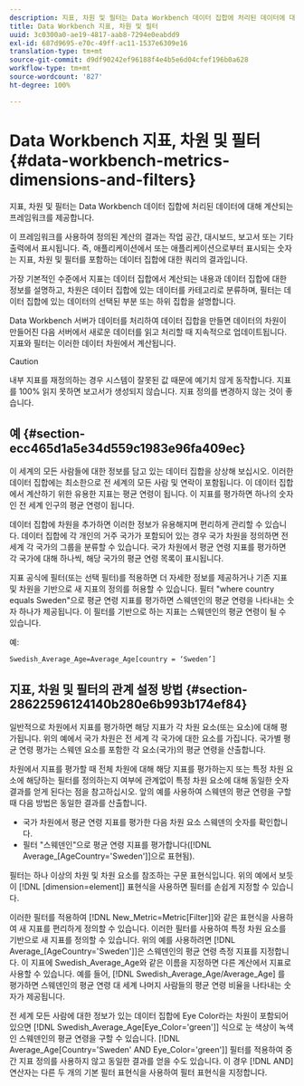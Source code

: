 ```yaml
---
description: 지표, 차원 및 필터는 Data Workbench 데이터 집합에 처리된 데이터에 대해 계산되는 프레임워크를 제공합니다.
title: Data Workbench 지표, 차원 및 필터
uuid: 3c0300a0-ae19-4817-aab8-7294e0eabdd9
exl-id: 687d9695-e70c-49ff-ac11-1537e6309e16
translation-type: tm+mt
source-git-commit: d9df90242ef96188f4e4b5e6d04cfef196b0a628
workflow-type: tm+mt
source-wordcount: '827'
ht-degree: 100%

---
```


# Data Workbench 지표, 차원 및 필터{#data-workbench-metrics-dimensions-and-filters}

지표, 차원 및 필터는 Data Workbench 데이터 집합에 처리된 데이터에 대해 계산되는 프레임워크를 제공합니다.

이 프레임워크를 사용하여 정의된 계산의 결과는 작업 공간, 대시보드, 보고서 또는 기타 출력에서 표시됩니다. 즉, 애플리케이션에서 또는 애플리케이션으로부터 표시되는 숫자는 지표, 차원 및 필터를 포함하는 데이터 집합에 대한 쿼리의 결과입니다.

가장 기본적인 수준에서 지표는 데이터 집합에서 계산되는 내용과 데이터 집합에 대한 정보를 설명하고, 차원은 데이터 집합에 있는 데이터를 카테고리로 분류하며, 필터는 데이터 집합에 있는 데이터의 선택된 부분 또는 하위 집합을 설명합니다.

Data Workbench 서버가 데이터를 처리하여 데이터 집합을 만들면 데이터의 차원이 만들어진 다음 서버에서 새로운 데이터를 읽고 처리할 때 지속적으로 업데이트됩니다. 지표와 필터는 이러한 데이터 차원에서 계산됩니다.

>[!CAUTION]
>
>내부 지표를 재정의하는 경우 시스템이 잘못된 값 때문에 예기치 않게 동작합니다. 지표를 100% 읽지 못하면 보고서가 생성되지 않습니다. 지표 정의를 변경하지 않는 것이 좋습니다.

## 예 {#section-ecc465d1a5e34d559c1983e96fa409ec}

이 세계의 모든 사람들에 대한 정보를 담고 있는 데이터 집합을 상상해 보십시오. 이러한 데이터 집합에는 최소한으로 전 세계의 모든 사람 및 연락이 포함됩니다. 이 데이터 집합에서 계산하기 위한 유용한 지표는 평균 연령이 됩니다. 이 지표를 평가하면 하나의 숫자인 전 세계 인구의 평균 연령이 됩니다.

데이터 집합에 차원을 추가하면 이러한 정보가 유용해지며 편리하게 관리할 수 있습니다. 데이터 집합에 각 개인의 거주 국가가 포함되어 있는 경우 국가 차원을 정의하면 전 세계 각 국가의 그룹을 분류할 수 있습니다. 국가 차원에서 평균 연령 지표를 평가하면 각 국가에 대해 하나씩, 해당 국가의 평균 연령 목록이 표시됩니다.

지표 공식에 필터(또는 선택 필터)를 적용하면 더 자세한 정보를 제공하거나 기존 지표 및 차원을 기반으로 새 지표의 정의를 허용할 수 있습니다. 필터 &quot;where country equals Sweden&quot;으로 평균 연령 지표를 평가하면 스웨덴인의 평균 연령을 나타내는 숫자 하나가 제공됩니다. 이 필터를 기반으로 하는 지표는 스웨덴인의 평균 연령이 될 수 있습니다.

예:

```
Swedish_Average_Age=Average_Age[country = ‘Sweden’]
```

## 지표, 차원 및 필터의 관계 설정 방법 {#section-28622596124140b280e6b993b174ef84}

일반적으로 차원에서 지표를 평가하면 해당 지표가 각 차원 요소(또는 요소)에 대해 평가됩니다. 위의 예에서 국가 차원은 전 세계 각 국가에 대한 요소를 가집니다. 국가별 평균 연령 평가는 스웨덴 요소를 포함한 각 요소(국가)의 평균 연령을 산출합니다.

차원에서 지표를 평가할 때 전체 차원에 대해 해당 지표를 평가하는지 또는 특정 차원 요소에 해당하는 필터를 정의하는지 여부에 관계없이 특정 차원 요소에 대해 동일한 숫자 결과를 얻게 된다는 점을 참고하십시오. 앞의 예를 사용하여 스웨덴의 평균 연령을 구할 때 다음 방법은 동일한 결과를 산출합니다.

* 국가 차원에서 평균 연령 지표를 평가한 다음 차원 요소 스웨덴의 숫자를 확인합니다.
* 필터 &quot;스웨덴인&quot;으로 평균 연령 지표를 평가합니다([!DNL Average_[AgeCountry=&#39;Sweden&#39;]]으로 표현됨).

필터는 하나 이상의 차원 및 차원 요소를 참조하는 구문 표현식입니다. 위의 예에서 보듯이 [!DNL [dimension=element]] 표현식을 사용하면 필터를 손쉽게 지정할 수 있습니다.

이러한 필터를 적용하여 [!DNL New_Metric=Metric[Filter]]와 같은 표현식을 사용하여 새 지표를 편리하게 정의할 수 있습니다. 이러한 필터를 사용하여 특정 차원 요소를 기반으로 새 지표를 정의할 수 있습니다. 위의 예를 사용하려면 [!DNL Average_[AgeCountry=&#39;Sweden&#39;]]은 스웨덴인의 평균 연령 측정 지표를 지정합니다. 이 지표에 Swedish_Average_Age와 같은 이름을 지정하면 다른 계산에서 지표로 사용할 수 있습니다. 예를 들어, [!DNL Swedish_Average_Age/Average_Age] 를 평가하면 스웨덴인의 평균 연령 대 세계 나머지 사람들의 평균 연령 비율을 나타내는 숫자가 제공됩니다.

전 세계 모든 사람에 대한 정보가 있는 데이터 집합에 Eye Color라는 차원이 포함되어 있으면 [!DNL Swedish_Average_Age[Eye_Color=&#39;green&#39;]] 식으로 눈 색상이 녹색인 스웨덴인의 평균 연령을 구할 수 있습니다. [!DNL Average_Age[Country=&#39;Sweden&#39; AND Eye_Color=&#39;green&#39;]] 필터를 적용하여 중간 지표 정의를 사용하지 않고 동일한 결과를 얻을 수도 있습니다. 이 경우 [!DNL AND] 연산자는 다른 두 개의 기본 필터 표현식을 사용하여 필터 표현식을 지정합니다.
